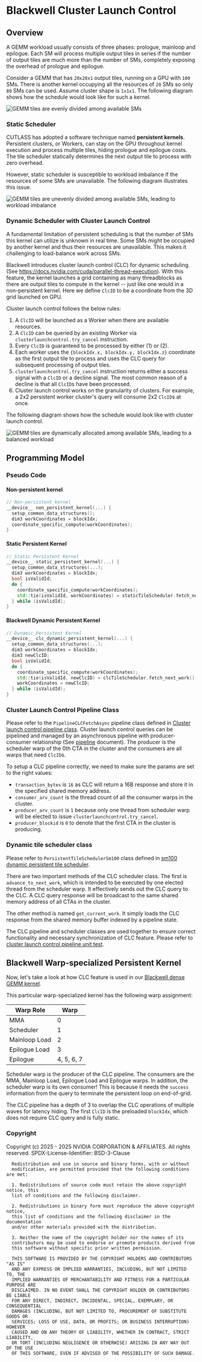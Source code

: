 # Blackwell Cluster Launch Control

## Overview

A GEMM workload usually consists of three phases: prologue, mainloop and epilogue. Each SM will process multiple output tiles in series if the number of output tiles are much more than the number of SMs, completely exposing the overhead of prologue and epilogue.

Consider a GEMM that has `20x20x1` output tiles, running on a GPU with `100` SMs. There is another kernel occupying all the resources of `20` SMs so only `80` SMs can be used. Assume cluster shape is `1x1x1`. The following diagram shows how the schedule would look like for such a kernel. 

![GEMM tiles are evenly divided among available SMs](../../images/non_persistent.png "GEMM Scheduling with Limited SM Resources")


### Static Scheduler
CUTLASS has adopted a software technique named **persistent kernels**. Persistent clusters, or Workers, can stay on the GPU throughout kernel execution and process multiple tiles, hiding prologue and epilogue costs. The tile scheduler statically determines the next output tile to process with zero overhead. 

However, static scheduler is susceptible to workload imbalance if the resources of some SMs are unavailable. The following diagram illustrates this issue. 

![GEMM tiles are unevenly divided among available SMs, leading to workload imbalance](../../images/persistent_static.png "Imbalanced Workload Scheduling due to Static Scheduler")

### Dynamic Scheduler with Cluster Launch Control
A fundamental limitation of persistent scheduling is that the number of SMs this kernel can utilize is unknown in real time. Some SMs might be occupied by another kernel and thus their resources are unavailable. This makes it challenging to load-balance work across SMs.

Blackwell introduces cluster launch control (CLC) for dynamic scheduling. (See https://docs.nvidia.com/cuda/parallel-thread-execution).  With this feature, the kernel launches a grid containing as many threadblocks as there are output tiles to compute in the kernel -- just like one would in a non-persistent kernel. Here we define `ClcID` to be a coordinate from the 3D grid launched on GPU.

Cluster launch control follows the below rules:

1. A `ClcID` will be launched as a Worker when there are available resources.
2. A `ClcID` can be queried by an existing Worker via `clusterlaunchcontrol.try_cancel` instruction.
3. Every `ClcID` is guaranteed to be processed by either (1) or (2).
4. Each worker uses the `{blockIdx.x, blockIdx.y, blockIdx.z}` coordinate as the first output tile to process and uses the CLC query for subsequent processing of output tiles.
5. `clusterlaunchcontrol.try_cancel` instruction returns either a success signal with a `ClcID` or a decline signal. The most common reason of a decline is that all `ClcID`s have been processed.
6. Cluster launch control works on the granularity of clusters. For example, a 2x2 persistent worker cluster's query will consume 2x2 `ClcID`s at once.

The following diagram shows how the schedule would look like with cluster launch control.

![GEMM tiles are dynamically allocated among available SMs, leading to a balanced workload](../../images/persistent_clc.png "Dynamic Scheduler with Cluster Launch Control")

## Programming Model
### Pseudo Code
#### Non-persistent kernel
``` c++
// Non-persistent kernel
__device__ non_persistent_kernel(...) {
  setup_common_data_structures();
  dim3 workCoordinates = blockIdx;
  coordinate_specific_compute(workCoordinates);
}
```
#### Static Persistent Kernel
``` c++
// Static Persistent Kernel
__device__ static_persistent_kernel(...) {
  setup_common_data_structures(...);
  dim3 workCoordinates = blockIdx;
  bool isValidId;
  do {
    coordinate_specific_compute(workCoordinates);
    std::tie(isValidId, workCoordinates) = staticTileScheduler.fetch_next_work();
  } while (isValidId);
}
```


#### Blackwell Dynamic Persistent Kernel
``` c++
// Dynamic Persistent Kernel
__device__ clc_dynamic_persistent_kernel(...) {
  setup_common_data_structures(...);
  dim3 workCoordinates = blockIdx;
  dim3 newClcID;
  bool isValidId;
  do {
    coordinate_specific_compute(workCoordinates);
    std::tie(isValidId, newClcID) = clcTileScheduler.fetch_next_work();
    workCoordinates = newClcID;
  } while (isValidId);
}
```


### Cluster Launch Control Pipeline Class

Please refer to the `PipelineCLCFetchAsync` pipeline class defined in [Cluster launch control pipeline class](https://github.com/NVIDIA/cutlass/tree/main/include/cutlass/pipeline/sm100_pipeline.hpp). Cluster launch control queries can be pipelined and managed by an asynchronous pipeline with producer-consumer relationship (See
[pipeline](pipeline.md) document). The producer is the scheduler warp of the 0th CTA in the cluster and the consumers are all warps that need `ClcID`s. 

To setup a CLC pipeline correctly, we need to make sure the params are set to the right values:

* `transaction_bytes` is `16` as CLC will return a 16B response and store it in the specified shared memory address. 
* `consumer_arv_count` is the thread count of all the consumer warps in the cluster.
* `producer_arv_count` is `1` because only one thread from scheduler warp will be elected to issue `clusterlaunchcontrol.try_cancel`.
* `producer_blockid` is `0` to denote that the first CTA in the cluster is producing.


### Dynamic tile scheduler class
Please refer to `PersistentTileSchedulerSm100` class defined in [sm100 dynamic persistent tile scheduler](https://github.com/NVIDIA/cutlass/tree/main/include/cutlass/gemm/kernel/sm100_tile_scheduler.hpp).

There are two important methods of the CLC scheduler class. The first is `advance_to_next_work`, which is intended to be executed by one elected thread from the scheduler warp. It effectively sends out the CLC query to the CLC. A CLC query response will be broadcast to the same shared memory address of all CTAs in the cluster.

The other method is named `get_current_work`. It simply loads the CLC response from the shared memory buffer indexed by a pipeline state. 


The CLC pipeline and scheduler classes are used together to ensure correct functionality and necessary synchronization of CLC feature. Please refer to [cluster launch control pipeline unit test](https://github.com/NVIDIA/cutlass/tree/main/test/unit/pipeline/pipeline_cluster_launch_control_async_warp_specialized_blackwell.cu).

## Blackwell Warp-specialized Persistent Kernel

Now, let's take a look at how CLC feature is used in our [Blackwell dense GEMM kernel](https://github.com/NVIDIA/cutlass/tree/main/include/cutlass/gemm/kernel/sm100_gemm_tma_warpspecialized.hpp).

This particular warp-specialized kernel has the following warp assignment:

| Warp Role        | Warp        |
|------------------|-------------|
| MMA              | 0           |
| Scheduler        | 1           |
| Mainloop Load    | 2           |
| Epilogue Load    | 3           |
| Epilogue         | 4, 5, 6, 7  |

Scheduler warp is the producer of the CLC pipeline. The consumers are the MMA, Mainloop Load, Epilogue Load and Epilogue warps. In addition, the scheduler warp is its own consumer! This is because it needs the `success` information from the query to terminate the persistent loop on end-of-grid.

The CLC pipeline has a depth of 3 to overlap the CLC operations of multiple waves for latency hiding. The first `ClcID` is the preloaded `blockIdx`, which does not require CLC query and is fully static.



### Copyright

Copyright (c) 2025 - 2025 NVIDIA CORPORATION & AFFILIATES. All rights reserved.
SPDX-License-Identifier: BSD-3-Clause

```
  Redistribution and use in source and binary forms, with or without
  modification, are permitted provided that the following conditions are met:

  1. Redistributions of source code must retain the above copyright notice, this
  list of conditions and the following disclaimer.

  2. Redistributions in binary form must reproduce the above copyright notice,
  this list of conditions and the following disclaimer in the documentation
  and/or other materials provided with the distribution.

  3. Neither the name of the copyright holder nor the names of its
  contributors may be used to endorse or promote products derived from
  this software without specific prior written permission.

  THIS SOFTWARE IS PROVIDED BY THE COPYRIGHT HOLDERS AND CONTRIBUTORS "AS IS"
  AND ANY EXPRESS OR IMPLIED WARRANTIES, INCLUDING, BUT NOT LIMITED TO, THE
  IMPLIED WARRANTIES OF MERCHANTABILITY AND FITNESS FOR A PARTICULAR PURPOSE ARE
  DISCLAIMED. IN NO EVENT SHALL THE COPYRIGHT HOLDER OR CONTRIBUTORS BE LIABLE
  FOR ANY DIRECT, INDIRECT, INCIDENTAL, SPECIAL, EXEMPLARY, OR CONSEQUENTIAL
  DAMAGES (INCLUDING, BUT NOT LIMITED TO, PROCUREMENT OF SUBSTITUTE GOODS OR
  SERVICES; LOSS OF USE, DATA, OR PROFITS; OR BUSINESS INTERRUPTION) HOWEVER
  CAUSED AND ON ANY THEORY OF LIABILITY, WHETHER IN CONTRACT, STRICT LIABILITY,
  OR TORT (INCLUDING NEGLIGENCE OR OTHERWISE) ARISING IN ANY WAY OUT OF THE USE
  OF THIS SOFTWARE, EVEN IF ADVISED OF THE POSSIBILITY OF SUCH DAMAGE.
```

